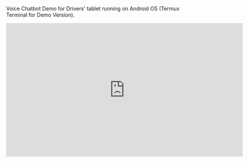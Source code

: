 <md>Voice Chatbot Demo for Drivers' tablet running on Android OS (Termux Terminal for Demo Version).




<iframe width="640" height="360" src="https://www.youtube.com/watch?v=pRcBc8oWdIs" frameborder="0" allowfullscreen></iframe>
</md>
